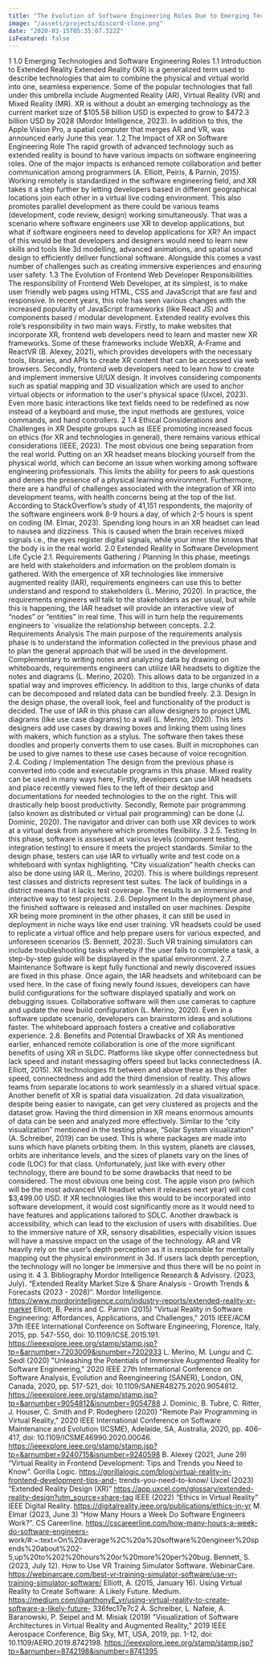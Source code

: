 ```yaml
---
title: "The Evolution of Software Engineering Roles Due to Emerging Technologies."
image: "/assets/projects/discord-clone.png"
date: "2020-03-15T05:35:07.322Z"
isFeatured: false
---
```


1
1.0 Emerging Technologies and Software Engineering Roles
1.1 Introduction to Extended Reality
Extended Reality (XR) is a generalized term used to describe technologies that aim to combine the
physical and virtual world into one, seamless experience. Some of the popular technologies that fall
under this umbrella include Augmented Reality (AR), Virtual Reality (VR) and Mixed Reality (MR). XR
is without a doubt an emerging technology as the current market size of $105.58 billion USD is
expected to grow to $472.3 billion USD by 2028 (Mordor Intelligence, 2023). In addition to this, the
Apple Vision Pro, a spatial computer that merges AR and VR, was announced early June this year.
1.2 The Impact of XR on Software Engineering Role
The rapid growth of advanced technology such as extended reality is bound to have various impacts
on software engineering roles. One of the major impacts is enhanced remote collaboration and
better communication among programmers (A. Elliott, Peiris, & Parnin, 2015). Working remotely is
standardized in the software engineering field, and XR takes it a step further by letting developers
based in different geographical locations join each other in a virtual live coding environment. This
also promotes parallel development as there could be various teams (development, code review,
design) working simultaneously.
That was a scenario where software engineers use XR to develop applications, but what if software
engineers need to develop applications for XR? An impact of this would be that developers and
designers would need to learn new skills and tools like 3d modelling, advanced animations, and
spatial sound design to efficiently deliver functional software. Alongside this comes a vast number of
challenges such as creating immersive experiences and ensuring user safety.
1.3 The Evolution of Frontend Web Developer Responsibilities
The responsibility of Frontend Web Developer, at its simplest, is to make user friendly web pages
using HTML, CSS and JavaScript that are fast and responsive. In recent years, this role has seen
various changes with the increased popularity of JavaScript frameworks (like React JS) and
components based / modular development.
Extended reality evolves this role’s responsibility in two main ways. Firstly, to make websites that
incorporate XR, frontend web developers need to learn and master new XR frameworks. Some of
these frameworks include WebXR, A-Frame and ReactVR (B. Alexey, 2021), which provides
developers with the necessary tools, libraries, and APIs to create XR content that can be accessed via
web browsers.
Secondly, frontend web developers need to learn how to create and implement immersive UI/UX
design. It involves considering components such as spatial mapping and 3D visualization which are
used to anchor virtual objects or information to the user's physical space (Uxcel, 2023). Even more
basic interactions like text fields need to be redefined as now instead of a keyboard and muse, the
input methods are gestures, voice commands, and hand controllers.
2
1.4 Ethical Considerations and Challenges in XR
Despite groups such as IEEE promoting increased focus on ethics (for XR and technologies in general),
there remains various ethical considerations (IEEE, 2023). The most obvious one being separation
from the real world. Putting on an XR headset means blocking yourself from the physical world,
which can become an issue when working among software engineering professionals. This limits the
ability for peers to ask questions and denies the presence of a physical learning environment.
Furthermore, there are a handful of challenges associated with the integration of XR into
development teams, with health concerns being at the top of the list. According to StackOverflow’s
study of 41,151 respondents, the majority of the software engineers work 8-9 hours a day, of which
2-5 hours is spent on coding (M. Elmar, 2023). Spending long hours in an XR headset can lead to
nausea and dizziness. This is caused when the brain receives mixed signals i.e., the eyes register
digital signals, while your inner the knows that the body is in the real world.
2.0 Extended Reality in Software Development Life Cycle
2.1. Requirements Gathering / Planning
In this phase, meetings are held with stakeholders and information on the problem domain is
gathered. With the emergence of XR technologies like immersive augmented reality (IAR),
requirements engineers can use this to better understand and respond to stakeholders (L. Merino,
2020). In practice, the requirements engineers will talk to the stakeholders as per usual, but while
this is happening, the IAR headset will provide an interactive view of “nodes” or “entities” in real
time. This will in turn help the requirements engineers to `visualize the relationship between
concepts.
2.2. Requirements Analysis
The main purpose of the requirements analysis phase is to understand the information collected in
the previous phase and to plan the general approach that will be used in the development.
Complementary to writing notes and analyzing data by drawing on whiteboards, requirements
engineers can utilize IAR headsets to digitize the notes and diagrams (L. Merino, 2020). This allows
data to be organized in a spatial way and improves efficiency. In addition to this, large chunks of data
can be decomposed and related data can be bundled freely.
2.3. Design
In the design phase, the overall look, feel and functionality of the product is decided. The use of IAR
in this phase can allow designers to project UML diagrams (like use case diagrams) to a wall (L.
Merino, 2020). This lets designers add use cases by drawing boxes and linking them using lines with
makers, which function as a stylus. The software then takes these doodles and properly converts
them to use cases. Built in microphones can be used to give names to these use cases because of
voice recognition.
2.4. Coding / Implementation
The design from the previous phase is converted into code and executable programs in this phase.
Mixed reality can be used in many ways here, Firstly, developers can use IAR headsets and place
recently viewed files to the left of their desktop and documentations for needed technologies to the
on the right. This will drastically help boost productivity. Secondly, Remote pair programming (also
known as distributed or virtual pair programming) can be done (J. Dominic, 2020). The navigator and
driver can both use XR devices to work at a virtual desk from anywhere which promotes flexibility.
3
2.5. Testing
In this phase, software is assessed at various levels (component testing, integration testing) to ensure
it meets the project standards. Similar to the design phase, testers can use IAR to virtually write and
test code on a whiteboard with syntax highlighting. “City visualization” health checks can also be
done using IAR (L. Merino, 2020). This is where buildings represent test classes and districts
represent test suites. The lack of buildings in a district means that it lacks test coverage. The results Is
an immersive and interactive way to test projects.
2.6. Deployment
In the deployment phase, the finished software is released and installed on user machines. Despite
XR being more prominent in the other phases, it can still be used in deployment in niche ways like
end user training. VR headsets could be used to replicate a virtual office and help prepare users for
various expected, and unforeseen scenarios (S. Bennett, 2023). Such VR training simulators can
include troubleshooting tasks whereby if the user fails to complete a task, a step-by-step guide will
be displayed in the spatial environment.
2.7. Maintenance
Software is kept fully functional and newly discovered issues are fixed in this phase. Once again, the
IAR headsets and whiteboard can be used here. In the case of fixing newly found issues, developers
can have build configurations for the software displayed spatially and work on debugging issues.
Collaborative software will then use cameras to capture and update the new build configuration (L.
Merino, 2020). Even in a software update scenario, developers can brainstorm ideas and solutions
faster. The whiteboard approach fosters a creative and collaborative experience.
2.8. Benefits and Potential Drawbacks of XR
As mentioned earlier, enhanced remote collaboration is one of the more significant benefits of using
XR in SLDC. Platforms like skype offer connectedness but lack speed and instant messaging offers
speed but lacks connectedness (A. Elliott, 2015). XR technologies fit between and above these as
they offer speed, connectedness and add the third dimension of reality. This allows teams from
separate locations to work seamlessly in a shared virtual space.
Another benefit of XR is spatial data visualization. 2d data visualization, despite being easier to
navigate, can get very clustered as projects and the dataset grow. Having the third dimension in XR
means enormous amounts of data can be seen and analyzed more effectively. Similar to the “city
visualization” mentioned in the testing phase, “Solar System visualization” (A. Schreiber, 2019) can be
used. This is where packages are made into suns which have planets orbiting them. In this system,
planets are classes, orbits are inheritance levels, and the sizes of planets vary on the lines of code
(LOC) for that class.
Unfortunately, just like with every other technology, there are bound to be some drawbacks that
need to be considered. The most obvious one being cost. The apple vison pro (which will be the most
advanced VR headset when it releases next year) will cost $3,499.00 USD. If XR technologies like this
would to be incorporated into software development, it would cost significantly more as it would
need to have features and applications tailored to SDLC.
Another drawback is accessibility, which can lead to the exclusion of users with disabilities. Due to
the immersive nature of XR, sensory disabilities, especially vision issues will have a massive impact
on the usage of the technology. AR and VR heavily rely on the user’s depth perception as it is
responsible for mentally mapping out the physical environment in 3d. If users lack depth perception,
the technology will no longer be immersive and thus there will be no point in using it.
4
3. Bibliography
Mordor Intelligence Research & Advisory. (2023, July). “Extended Reality Market Size & Share
Analysis - Growth Trends & Forecasts (2023 - 2028)”. Mordor Intelligence.
https://www.mordorintelligence.com/industry-reports/extended-reality-xr-market
Elliott, B. Peiris and C. Parnin (2015) "Virtual Reality in Software Engineering: Affordances,
Applications, and Challenges," 2015 IEEE/ACM 37th IEEE International Conference on Software
Engineering, Florence, Italy, 2015, pp. 547-550, doi: 10.1109/ICSE.2015.191.
https://ieeexplore.ieee.org/stamp/stamp.jsp?tp=&arnumber=7203009&isnumber=7202933
L. Merino, M. Lungu and C. Seidl (2020) "Unleashing the Potentials of Immersive Augmented Reality
for Software Engineering," 2020 IEEE 27th International Conference on Software Analysis, Evolution
and Reengineering (SANER), London, ON, Canada, 2020, pp. 517-521, doi:
10.1109/SANER48275.2020.9054812.
https://ieeexplore.ieee.org/stamp/stamp.jsp?tp=&arnumber=9054812&isnumber=9054788
J. Dominic, B. Tubre, C. Ritter, J. Houser, C. Smith and P. Rodeghero (2020) "Remote Pair Programming in Virtual
Reality," 2020 IEEE International Conference on Software Maintenance and Evolution (ICSME), Adelaide, SA,
Australia, 2020, pp. 406-417, doi: 10.1109/ICSME46990.2020.00046.
https://ieeexplore.ieee.org/stamp/stamp.jsp?tp=&arnumber=9240715&isnumber=9240598
B. Alexey (2021, June 29) “Virtual Reality in Frontend Development: Tips and Trends you Need to
Know”. Gorilla Logic. https://gorillalogic.com/blog/virtual-reality-in-frontend-development-tips-and-
trends-you-need-to-know/
Uxcel (2023) “Extended Reality Design (XR)”
https://app.uxcel.com/glossary/extended-reality-design?utm_source=share-tag
IEEE (2022) “Ethics in Virtual Reality” IEEE Digital Reality.
https://digitalreality.ieee.org/publications/ethics-in-vr
M. Elmar (2023, June 3) “How Many Hours a Week Do Software Engineers Work?”. CS Careerline.
https://cscareerline.com/how-many-hours-a-week-do-software-engineers-
work/#:~:text=On%20average%2C%20a%20software%20engineer%20spends%20about%202-
5,up%20to%202%20hours%20or%20more%20per%20bug.
Bennett, S. (2023, July 12). How to Use VR Training Simulator Software. WebinarCare.
https://webinarcare.com/best-vr-training-simulator-software/use-vr-training-simulator-software/
Elliott, A. (2015, January 16). Using Virtual Reality to Create Software: A Likely Future. Medium.
https://medium.com/@anthonyE_vr/using-virtual-reality-to-create-software-a-likely-future-
336fec17e7c2
A. Schreiber, L. Nafeie, A. Baranowski, P. Seipel and M. Misiak (2019) "Visualization of Software
Architectures in Virtual Reality and Augmented Reality," 2019 IEEE Aerospace Conference, Big Sky,
MT, USA, 2019, pp. 1-12, doi: 10.1109/AERO.2019.8742198.
https://ieeexplore.ieee.org/stamp/stamp.jsp?tp=&arnumber=8742198&isnumber=8741395

